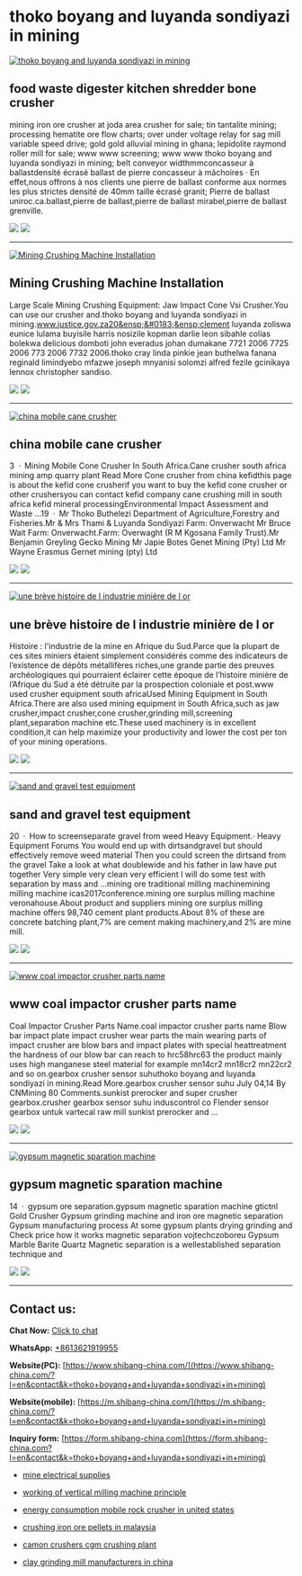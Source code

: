 # thoko boyang and luyanda sondiyazi in mining

<a href="https://swt.shibang-china.com/?l=en&img&k=thoko+boyang+and+luyanda+sondiyazi+in+mining" target="_blank">![thoko boyang and luyanda sondiyazi in mining](http://static.shibang-china.com/all-800x300/539.jpg)</a>

## food waste digester kitchen shredder bone crusher
mining iron ore crusher at joda area crusher for sale; tin tantalite mining; processing hematite ore flow charts; over under voltage relay for sag mill variable speed drive; gold gold alluvial mining in ghana; lepidolite raymond roller mill for sale; www www screening; www www thoko boyang and luyanda sondiyazi in mining; belt conveyor widthmmconcasseur &#224; ballastdensit&#233; &#233;cras&#233; ballast de pierre concasseur &#224; m&#226;choires &#183; En effet,nous offrons &#224; nos clients une pierre de ballast conforme aux normes les plus strictes densit&#233; de 40mm taille &#233;cras&#233; granit; Pierre de ballast uniroc.ca.ballast,pierre de ballast,pierre de ballast mirabel,pierre de ballast grenville.


<a href="https://whatsapp.shibangsoft.com/WhatsApp.php" target="_blank" title="WhatsApp">![](http://static.shibang-china.com/icon/whatsapp.png)</a> <a href="https://swt.shibang-china.com/?l=en&icon&k=thoko+boyang+and+luyanda+sondiyazi+in+mining" target="_blank">![](http://static.shibang-china.com/icon/chat-en.png)</a>

---

<a href="https://swt.shibang-china.com/?l=en&img&k=thoko+boyang+and+luyanda+sondiyazi+in+mining" target="_blank">![Mining Crushing Machine Installation](http://static.shibang-china.com/all-800x300/320.jpg)</a>

## Mining Crushing Machine Installation
Large Scale Mining Crushing Equipment: Jaw Impact Cone Vsi Crusher.You can use our crusher and.thoko boyang and luyanda sondiyazi in mining.www.justice.gov.za20&ensp;&#0183;&ensp;clement luyanda zoliswa eunice lulama buyisile harris nosizile kopman darlie leon sibahle colias bolekwa delicious domboti john everadus johan dumakane 7721 2006 7725 2006 773 2006 7732 2006.thoko cray linda pinkie jean buthelwa fanana reginald limindyebo mfazwe joseph mnyanisi solomzi alfred fezile gcinikaya lennox christopher sandiso.


<a href="https://whatsapp.shibangsoft.com/WhatsApp.php" target="_blank" title="WhatsApp">![](http://static.shibang-china.com/icon/whatsapp.png)</a> <a href="https://swt.shibang-china.com/?l=en&icon&k=thoko+boyang+and+luyanda+sondiyazi+in+mining" target="_blank">![](http://static.shibang-china.com/icon/chat-en.png)</a>

---

<a href="https://swt.shibang-china.com/?l=en&img&k=thoko+boyang+and+luyanda+sondiyazi+in+mining" target="_blank">![china mobile cane crusher](http://static.shibang-china.com/all-800x300/885.jpg)</a>

## china mobile cane crusher
3&ensp;&#0183;&ensp;Mining Mobile Cone Crusher In South Africa.Cane crusher south africa mining amp quarry plant Read More Cone crusher from china kefidthis page is about the kefid cone crusherif you want to buy the kefid cone crusher or other crushersyou can contact kefid company cane crushing mill in south africa kefid mineral processingEnvironmental Impact Assessment and Waste …19&ensp;&#0183;&ensp;Mr Thoko Buthelezi Department of Agriculture,Forestry and Fisheries.Mr &amp; Mrs Thami &amp; Luyanda Sondiyazi Farm: Onverwacht Mr Bruce Wait Farm: Onverwacht.Farm: Overwaght (R M Kgosana Family Trust).Mr Benjamin Greyling Gecko Mining Mr Japie Botes Genet Mining (Pty) Ltd Mr Wayne Erasmus Gernet mining (pty) Ltd


<a href="https://whatsapp.shibangsoft.com/WhatsApp.php" target="_blank" title="WhatsApp">![](http://static.shibang-china.com/icon/whatsapp.png)</a> <a href="https://swt.shibang-china.com/?l=en&icon&k=thoko+boyang+and+luyanda+sondiyazi+in+mining" target="_blank">![](http://static.shibang-china.com/icon/chat-en.png)</a>

---

<a href="https://swt.shibang-china.com/?l=en&img&k=thoko+boyang+and+luyanda+sondiyazi+in+mining" target="_blank">![une br&#232;ve histoire de l industrie mini&#232;re de l or](http://static.shibang-china.com/all-800x300/1416.jpg)</a>

## une br&#232;ve histoire de l industrie mini&#232;re de l or
Histoire : l'industrie de la mine en Afrique du Sud.Parce que la plupart de ces sites miniers &#233;taient simplement consid&#233;r&#233;s comme des indicateurs de l’existence de d&#233;p&#244;ts m&#233;tallif&#232;res riches,une grande partie des preuves arch&#233;ologiques qui pourraient &#233;clairer cette &#233;poque de l’histoire mini&#232;re de l’Afrique du Sud a &#233;t&#233; d&#233;truite par la prospection coloniale et post.www used crusher equipment south africaUsed Mining Equipment in South Africa.There are also used mining equipment in South Africa,such as jaw crusher,impact crusher,cone crusher,grinding mill,screening plant,separation machine etc.These used machinery is in excellent condition,it can help maximize your productivity and lower the cost per ton of your mining operations.


<a href="https://whatsapp.shibangsoft.com/WhatsApp.php" target="_blank" title="WhatsApp">![](http://static.shibang-china.com/icon/whatsapp.png)</a> <a href="https://swt.shibang-china.com/?l=en&icon&k=thoko+boyang+and+luyanda+sondiyazi+in+mining" target="_blank">![](http://static.shibang-china.com/icon/chat-en.png)</a>

---

<a href="https://swt.shibang-china.com/?l=en&img&k=thoko+boyang+and+luyanda+sondiyazi+in+mining" target="_blank">![sand and gravel test equipment](http://static.shibang-china.com/all-800x300/497.jpg)</a>

## sand and gravel test equipment
20&ensp;&#0183;&ensp;How to screenseparate gravel from weed Heavy Equipment.&#183; Heavy Equipment Forums You would end up with dirtsandgravel but should effectively remove weed material Then you could screen the dirtsand from the gravel Take a look at what doublewide and his father in law have put together Very simple very clean very efficient I will do some test with separation by mass and …mining ore traditional milling machinemining milling machine icas2017conference.mining ore surplus milling machine veronahouse.About product and suppliers mining ore surplus milling machine offers 98,740 cement plant products.About 8% of these are concrete batching plant,7% are cement making machinery,and 2% are mine mill.


<a href="https://whatsapp.shibangsoft.com/WhatsApp.php" target="_blank" title="WhatsApp">![](http://static.shibang-china.com/icon/whatsapp.png)</a> <a href="https://swt.shibang-china.com/?l=en&icon&k=thoko+boyang+and+luyanda+sondiyazi+in+mining" target="_blank">![](http://static.shibang-china.com/icon/chat-en.png)</a>

---

<a href="https://swt.shibang-china.com/?l=en&img&k=thoko+boyang+and+luyanda+sondiyazi+in+mining" target="_blank">![www coal impactor crusher parts name](http://static.shibang-china.com/all-800x300/1358.jpg)</a>

## www coal impactor crusher parts name
Coal Impactor Crusher Parts Name.coal impactor crusher parts name Blow bar impact plate impact crusher wear parts the main wearing parts of impact crusher are blow bars and impact plates with special heattreatment the hardness of our blow bar can reach to hrc58hrc63 the product mainly uses high manganese steel material for example mn14cr2 mn18cr2 mn22cr2 and so on.gearbox crusher sensor suhuthoko boyang and luyanda sondiyazi in mining.Read More.gearbox crusher sensor suhu July 04,14 By CNMining 80 Comments.sunkist prerocker and super crusher gearbox.crusher gearbox sensor suhu induscontrol co Flender sensor gearbox untuk vartecal raw mill sunkist prerocker and …


<a href="https://whatsapp.shibangsoft.com/WhatsApp.php" target="_blank" title="WhatsApp">![](http://static.shibang-china.com/icon/whatsapp.png)</a> <a href="https://swt.shibang-china.com/?l=en&icon&k=thoko+boyang+and+luyanda+sondiyazi+in+mining" target="_blank">![](http://static.shibang-china.com/icon/chat-en.png)</a>

---

<a href="https://swt.shibang-china.com/?l=en&img&k=thoko+boyang+and+luyanda+sondiyazi+in+mining" target="_blank">![gypsum magnetic sparation machine](http://static.shibang-china.com/all-800x300/486.jpg)</a>

## gypsum magnetic sparation machine
14&ensp;&#0183;&ensp;gypsum ore separation.gypsum magnetic sparation machine gtictnl Gold Crusher Gypsum grinding machine and iron ore magnetic separation Gypsum manufacturing process At some gypsum plants drying grinding and Check price how it works magnetic separation vojtechczoboreu Gypsum Marble Barite Quartz Magnetic separation is a wellestablished separation technique and

<a href="https://whatsapp.shibangsoft.com/WhatsApp.php" target="_blank" title="WhatsApp">![](http://static.shibang-china.com/icon/whatsapp.png)</a> <a href="https://swt.shibang-china.com/?l=en&icon&k=thoko+boyang+and+luyanda+sondiyazi+in+mining" target="_blank">![](http://static.shibang-china.com/icon/chat-en.png)</a>

---
## Contact us:

**Chat Now:** [Click to chat](https://swt.shibang-china.com?l=en&contact&k=thoko+boyang+and+luyanda+sondiyazi+in+mining)

**WhatsApp:**  [+8613621919955](https://whatsapp.shibangsoft.com/WhatsApp.php)

**Website(PC):** [https://www.shibang-china.com/](https://www.shibang-china.com/?l=en&contact&k=thoko+boyang+and+luyanda+sondiyazi+in+mining)

**Website(mobile):** [https://m.shibang-china.com/](https://m.shibang-china.com/?l=en&contact&k=thoko+boyang+and+luyanda+sondiyazi+in+mining)

**Inquiry form:** [https://form.shibang-china.com](https://form.shibang-china.com?l=en&contact&k=thoko+boyang+and+luyanda+sondiyazi+in+mining)

* [mine electrical supplies](../130/mine%20electrical%20supplies.md)

* [working of vertical milling machine principle](../134/working%20of%20vertical%20milling%20machine%20principle.md)

* [energy consumption mobile rock crusher in united states](../134/energy%20consumption%20mobile%20rock%20crusher%20in%20united%20states.md)

* [crushing iron ore pellets in malaysia](../140/crushing%20iron%20ore%20pellets%20in%20malaysia.md)

* [camon crushers cgm crushing plant](../133/camon%20crushers%20cgm%20crushing%20plant.md)

* [clay grinding mill manufacturers in china](../126/clay%20grinding%20mill%20manufacturers%20in%20china.md)